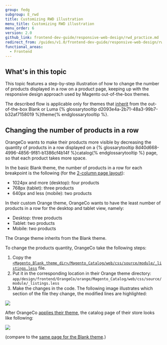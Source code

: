 ```yaml
---
group: fedg
subgroup: E_rwd
title: Customizing RWD illustration
menu_title: Customizing RWD illustration
menu_order: 6
version: 2.0
github_link: frontend-dev-guide/responsive-web-design/rwd_practice.md
redirect_from: /guides/v1.0/frontend-dev-guide/responsive-web-design/rwd_practice.html
functional_areas:
  - Frontend
---
```

<h2>What's in this topic</h2>
This topic features a step-by-step illustration of how to change the number of products displayed in a row on a product page, keeping up with the responsive design approach used by Magento out-of-the-box themes. 

The described flow is applicable only for themes that <a href="{{ page.baseurl }}/frontend-dev-guide/themes/theme-inherit.html" target="_blank">inherit</a> from the out-of-the-box Blank or Luma {% glossarytooltip d2093e4a-2b71-48a3-99b7-b32af7158019 %}theme{% endglossarytooltip %}.

<h2 id="rwd_practice">Changing the number of products in a row</h2>

OrangeCo wants to make their products more visible by decreasing the quantity of products in a row displayed on a {% glossarytooltip 8d40d668-4996-4856-9f81-b1386cf4b14f %}catalog{% endglossarytooltip %} page, so that each product takes more space.

In the basic Blank theme, the number of products in a row for each breakpoint is the following (for the <a href="{{ page.baseurl }}/frontend-dev-guide/layouts/layout-types.html#layout-types-page" target="_blank">2-column page layout</a>):

<ul>
<li>1024px and more (desktop): four products</li>
<li>768px (tablet): three products</li>
<li>640px and less (mobile): two products</li>
</ul>

In their custom Orange theme, OrangeCo wants to have the least number of products in a row for the desktop and tablet view, namely:
<ul>
<li>Desktop: three products</li>
<li>Tablet: two products</li>
<li>Mobile: two products</li>
</ul>

The Orange theme inherits from the Blank theme.

To change the products quantity, OrangeCo take the following steps:
<ol>
<li>Copy the <a href="{{ site.mage2000url }}app/design/frontend/Magento/blank/Magento_Catalog/web/css/source/module/_listings.less" target="_blank"><code>&lt;Magento_Blank_theme_dir>/Magento_Catalog/web/css/source/module/_listings.less</code></a> file.</li>
<li>Put it in the corresponding location in their Orange theme directory: <code>app/design/frontend/OrangeCo/orange/Magento_Catalog/web/css/source/module/_listings.less </code></li>
<li>Make the changes in the code. The following image illustrates which section of the file they change, the modified lines are highlighted:</li>
</ol>
<p><img src="{{ site.baseurl }}/common/images/rwd_pract1.png"></p>

After OrangeCo <a href="{{ page.baseurl }}/frontend-dev-guide/themes/theme-apply.html" target="_blank">applies their theme</a>, the catalog page of their store looks like following:

<p><img src="{{ site.baseurl }}/common/images/rwd_practice.jpg"></p>

(compare to the <a href="{{ page.baseurl }}/frontend-dev-guide/responsive-web-design/rwd_overview.html#fedg_rwd_blank_ex" target="_blank">same page for the Blank theme</a>.)
